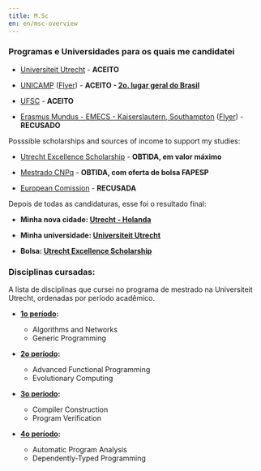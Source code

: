 ```yaml
---
title: M.Sc
en: en/msc-overview
---
```



### Programas e Universidades para os quais me candidatei

  * [Universiteit Utrecht][1] - **ACEITO**

  * [UNICAMP][2] ([Flyer][3]) - **ACEITO - [2o. lugar geral do Brasil][4]**

  * [UFSC][5] - **ACEITO**

  * [Erasmus Mundus - EMECS - Kaiserslautern, Southampton][6] ([Flyer][7]) - **RECUSADO**

[1]: <http://www.uu.nl/university/international-students/EN/computingscience/Pages/default.aspx>
[2]: <http://www.ic.unicamp.br/pos>
[3]: <http://archive.alvb.in/bsc2msc/unicamp/IC-Flyer-Portugues-2010-07-22.pdf>
[4]: <http://archive.alvb.in/bsc2msc/unicamp/resultado/resultado_unicamp_2012.html>
[5]: <http://ppgcc.ufsc.br>
[6]: <http://mundus.eit.uni-kl.de/>
[7]: <http://archive.alvb.in/bsc2msc/emecs/EMECS-Infoleaflet_17_Mai_2011.pdf>


Posssible scholarships and sources of income to support my studies:

  * [Utrecht Excellence Scholarship][8] - **OBTIDA, em valor máximo**

  * [Mestrado CNPq][9] - **OBTIDA, com oferta de bolsa FAPESP**

  * [European Comission][10] - **RECUSADA**

[8]: <http://www.uu.nl/university/international-students/en/financialmatters/grantsandscholarships/Pages/utrechtexcellencescholarships.aspx>
[9]: <http://www.cnpq.br/web/guest/no-pais>
[10]: <http://eacea.ec.europa.eu/erasmus_mundus/results_compendia/selected_projects_action_1_master_courses_en.php>


Depois de todas as candidaturas, esse foi o resultado final:

  * **Minha nova cidade: [Utrecht - Holanda][11]**

  * **Minha universidade: [Universiteit Utrecht][12]**

  * **Bolsa: [Utrecht Excellence Scholarship][13]**

[11]: </pt/blog/ac/sol-iustitiae-ilustra-nos>
[12]: <http://www.uu.nl/university/international-students/EN/computingscience/Pages/default.aspx>
[13]: <http://www.uu.nl/university/international-students/en/financialmatters/grantsandscholarships/Pages/utrechtexcellencescholarships.aspx>



### Disciplinas cursadas:

A lista de disciplinas que cursei no programa de mestrado na Universiteit Utrecht, ordenadas por período acadêmico.

  * **[1o período](/pt/msc/cs1):**
      + Algorithms and Networks
      + Generic Programming

  * **[2o período](/pt/msc/cs2):**
      + Advanced Functional Programming
      + Evolutionary Computing

  * **[3o período](/pt/msc/cs3):**
      + Compiler Construction
      + Program Verification

  * **[4o período](/pt/msc/cs4):**
      + Automatic Program Analysis
      + Dependently-Typed Programming

